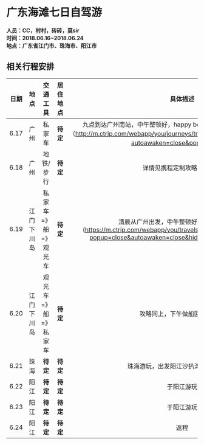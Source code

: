 # 广东海滩七日自驾游
**人员：CC，村村，砖砖，莫sir**    
**时间：2018.06.16~2018.06.24**  
**地点：广东省江门市、珠海市、阳江市**  
## 相关行程安排
 | 日期 | 地点 | 交通工具 | 居住地点 | 具体描述 | 
 | :-: | :-: | :-: | :-: | :-: | 
 | 6.17 | 广州 | 私家车 | **待定** | 九点到达广州南站，中午整顿好，happy beginning~ 详情见携程定制攻略（http://m.ctrip.com/webapp/you/journeys/travelschemeshare/5585224.html?autoawaken=close&popup=close）| 
 | 6.18 | 广州 | 地铁/步行 | **待定** | 详情见携程定制攻略（同上） | 
 | 6.19 | 江门下川岛 | 私家车=》船=》观光车 | **待定** | 清晨从广州出发，中午整顿好。详情见旅游攻略(https://m.ctrip.com/webapp/you/travels/Taishan673/2399435.html?popup=close&autoawaken=close&hideBrandTip=1&openapp=5)| 
 | 6.20 | 江门下川岛 | 观光车=》船=》私家车 | **待定** | 攻略同上，下午做船回市区前往 | 
 | 6.21 | 珠海 | **待定** | **待定** | 珠海游玩，出发阳江沙扒湾，闸坡海陵岛 | 
 | 6.22 | 阳江 | **待定** | **待定** | 于阳江游玩 | 
 | 6.23 | 阳江 | **待定** | **待定** | 于阳江游玩 | 
 | 6.24 | 阳江 | **待定** | **待定** | 返程 | 







